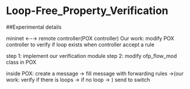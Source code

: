 # Loop-Free_Property_Verification
##Experimental details

mininet ←-→  remote controller(POX controller)
Our work: modify POX controller to verify if loop exists when controller accept a rule

step 1: implement our verification module
step 2: modify ofp_flow_mod class in POX

inside POX:
create a message → fill message with forwarding rules →(our work: verify if there is loops → if no loop → ) send to switch

